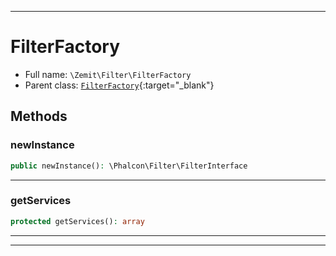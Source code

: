 ***

# FilterFactory





* Full name: `\Zemit\Filter\FilterFactory`
* Parent class: [`FilterFactory`](https://docs.phalcon.io/latest/api/){:target="_blank"}




## Methods


### newInstance



```php
public newInstance(): \Phalcon\Filter\FilterInterface
```












***

### getServices



```php
protected getServices(): array
```












***


***

